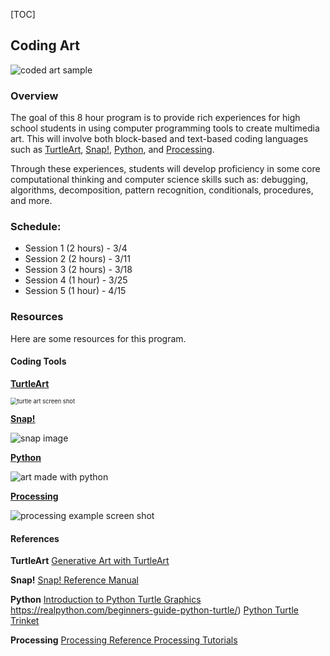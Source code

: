 [TOC]

## Coding Art 

![coded art sample](https://i.imgur.com/ajc9ftj.jpeg)

### Overview
The goal of this 8 hour program is to provide rich experiences for high school students in using computer programming tools to create multimedia art. This will involve both block-based and text-based coding languages such as [TurtleArt](https://www.playfulinvention.com/webturtleart/), [Snap!](https://snap.berkeley.edu), [Python](https://www.python.org), and [Processing](https://processing.org). 

Through these experiences, students will develop proficiency in some core computational thinking and computer science skills such as: debugging, algorithms, decomposition, pattern recognition, conditionals, procedures, and more.

### Schedule:
- Session 1 (2 hours) - 3/4
- Session 2 (2 hours) - 3/11
- Session 3 (2 hours) - 3/18
- Session 4 (1 hour) - 3/25
- Session 5 (1 hour) - 4/15


### Resources
Here are some resources for this program.

#### Coding Tools

[**TurtleArt**](https://www.playfulinvention.com/webta/turtleart-v3/?mode=fast)

<img src="https://i.imgur.com/GRGhUCk.png" alt="turtle art screen shot" style="zoom:67%;" />



[**Snap!**]( https://snap.berkeley.edu)

![snap image](https://snap.berkeley.edu/static/img/snap-byob.png)



[**Python**](https://www.python.org)

![art made with python](https://i.pinimg.com/736x/fe/ee/b1/feeeb1b8aef27c18ceaf5776f5d3a5f2--spiral-art-variables.jpg)



[**Processing**](https://processing.org)

![processing example screen shot](https://i.imgur.com/JIus9tC.png)

#### References
**TurtleArt**
[Generative Art with TurtleArt](https://docs.google.com/presentation/d/1UXOiHGPimj-THmlbj4A6vzKPNJp-MCAdLIqS9RGJpyc/edit?usp=sharing)

**Snap!**
[Snap! Reference Manual](https://snap.berkeley.edu/snap/help/SnapManual.pdf)

**Python**
[Introduction to Python Turtle Graphics]() https://realpython.com/beginners-guide-python-turtle/)
[Python Turtle Trinket](https://hourofpython.trinket.io/a-visual-introduction-to-python#/welcome/an-hour-of-code)

**Processing**
[Processing Reference ](https://processing.org/reference)
[Processing Tutorials](https://processing.org/tutorials)